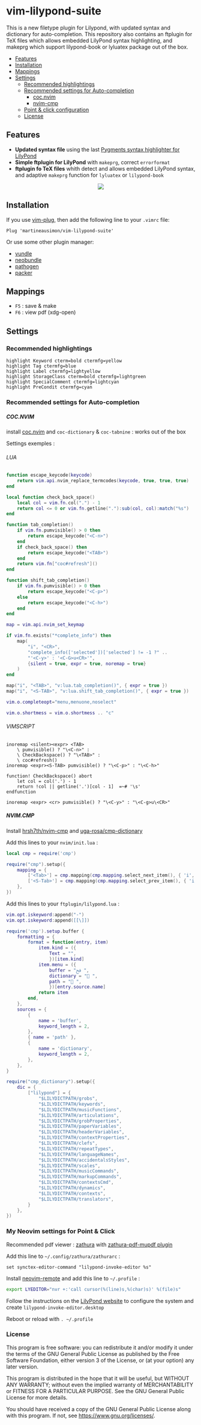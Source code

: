 # vim-lilypond-suite

This is a new filetype plugin for Lilypond, with updated syntax and dictionary for auto-completion. This repository also contains an ftplugin for TeX files which allows embedded LilyPond syntax highlighting, and makeprg which support lilypond-book or lyluatex package out of the box.

* [Features](#Features)
* [Installation](#Installation)
* [Mappings](#Quick_Start)
* [Settings](#Settings)
	* [Recommended highlightings](#Recommended_highlightings)
	* [Recommended settings for Auto-completion](#Recommended_settings_for_Auto-completion)
		* [coc.nvim](#COC.NVIM)
		* [nvim-cmp](#NVIM-CMP)
	* [Point & click configuration](#My_Neovim_settings_for_Point_&_Click)
	* [License](#License)

## Features

* **Updated syntax file** using the last [Pygments syntax highlighter for LilyPond](https://github.com/pygments/pygments/blob/master/pygments/lexers/_lilypond_builtins.py)
* **Simple ftplugin for LilyPond** with `makeprg`, correct `errorformat`
* **ftplugin fo TeX files** whith detect and allows embedded LilyPond syntax, and adaptive `makeprg` function for `lyluatex` or `lilypond-book`

<p align="center">
<img src="https://github.com/martineausimon/vim-lilypond-suite/blob/main/screenshoot.png">
</p>

## Installation

If you use [vim-plug](https://github.com/junegunn/vim-plug), then add the following line to your `.vimrc` file:

```vim
Plug 'martineausimon/vim-lilypond-suite'
```

Or use some other plugin manager:

* [vundle](https://github.com/gmarik/vundle)
* [neobundle](https://github.com/Shougo/neobundle.vim)
* [pathogen](https://github.com/tpope/vim-pathogen)
* [packer](https://github.com/wbthomason/packer.nvim)

## Mappings

* `F5` : save & make
* `F6` : view pdf (xdg-open)

## Settings

### Recommended highlightings

```vim
highlight Keyword cterm=bold ctermfg=yellow
highlight Tag ctermfg=blue
highlight Label ctermfg=lightyellow
highlight StorageClass cterm=bold ctermfg=lightgreen
highlight SpecialComment ctermfg=lightcyan
highlight PreCondit ctermfg=cyan
```

### Recommended settings for Auto-completion

##### COC.NVIM 

install [coc.nvim](https://github.com/neoclide/coc.nvim) and `coc-dictionary` & `coc-tabnine` : works out of the box

Settings exemples :

###### LUA

```lua
function escape_keycode(keycode)
	return vim.api.nvim_replace_termcodes(keycode, true, true, true)
end

local function check_back_space()
	local col = vim.fn.col(".") - 1
	return col <= 0 or vim.fn.getline("."):sub(col, col):match("%s")
end

function tab_completion()
	if vim.fn.pumvisible() > 0 then
		return escape_keycode("<C-n>")
	end
	if check_back_space() then
		return escape_keycode("<TAB>")
	end
	return vim.fn["coc#refresh"]()
end

function shift_tab_completion()
	if vim.fn.pumvisible() > 0 then
		return escape_keycode("<C-p>")
	else
		return escape_keycode("<C-h>")
	end
end

map = vim.api.nvim_set_keymap

if vim.fn.exists("*complete_info") then
	map(
		"i", "<CR>", 
		"complete_info(['selected'])['selected'] != -1 ?" ..
		"'<C-y>' : '<C-G>u<CR>'", 
		{silent = true, expr = true, noremap = true}
	)
end

map("i", "<TAB>", "v:lua.tab_completion()", { expr = true })
map("i", "<S-TAB>", "v:lua.shift_tab_completion()", { expr = true })

vim.o.completeopt="menu,menuone,noselect"

vim.o.shortmess = vim.o.shortmess .. "c"
```

###### VIMSCRIPT

```vim
inoremap <silent><expr> <TAB>
	\ pumvisible() ? "\<C-n>" :
	\ CheckBackspace() ? "\<TAB>" :
	\ coc#refresh()
inoremap <expr><S-TAB> pumvisible() ? "\<C-p>" : "\<C-h>"

function! CheckBackspace() abort
	let col = col('.') - 1
	return !col || getline('.')[col - 1]  =~# '\s'
endfunction

inoremap <expr> <cr> pumvisible() ? "\<C-y>" : "\<C-g>u\<CR>"
```
##### NVIM.CMP

Install [hrsh7th/nvim-cmp](https://github.com/hrsh7th/nvim-cmp) and [uga-rosa/cmp-dictionary](https://github.com/uga-rosa/cmp-dictionary)

Add this lines to your `nvim/init.lua` :

```lua
local cmp = require('cmp')

require("cmp").setup({
	mapping = {
		['<Tab>'] = cmp.mapping(cmp.mapping.select_next_item(), { 'i', 's' }),
		['<S-Tab>'] = cmp.mapping(cmp.mapping.select_prev_item(), { 'i', 's' }),
	},
})
```

Add this lines to your `ftplugin/lilypond.lua` :

```lua
vim.opt.iskeyword:append("-")
vim.opt.iskeyword:append([[\]])

require('cmp').setup.buffer {
	formatting = {
		format = function(entry, item)
			item.kind = ({
				Text = "",
				})[item.kind]
			item.menu = ({
				buffer = "ﰮ ",
				dictionary = " ",
				path = " ",
				})[entry.source.name]
			return item
		end,
	},
	sources = {
		{ 
			name = 'buffer',
			keyword_length = 2,
		},
		{ name = 'path' },
		{ 
			name = 'dictionary',
			keyword_length = 2,
		},
	},
}

require("cmp_dictionary").setup({
	dic = {
		["lilypond"] = {
			"$LILYDICTPATH/grobs",
			"$LILYDICTPATH/keywords",
			"$LILYDICTPATH/musicFunctions",
			"$LILYDICTPATH/articulations",
			"$LILYDICTPATH/grobProperties",
			"$LILYDICTPATH/paperVariables",
			"$LILYDICTPATH/headerVariables",
			"$LILYDICTPATH/contextProperties",
			"$LILYDICTPATH/clefs",
			"$LILYDICTPATH/repeatTypes",
			"$LILYDICTPATH/languageNames",
			"$LILYDICTPATH/accidentalsStyles",
			"$LILYDICTPATH/scales",
			"$LILYDICTPATH/musicCommands",
			"$LILYDICTPATH/markupCommands",
			"$LILYDICTPATH/contextsCmd",
			"$LILYDICTPATH/dynamics",
			"$LILYDICTPATH/contexts",
			"$LILYDICTPATH/translators",
		}
	},
})
```

### My Neovim settings for Point & Click

Recommended pdf viewer : [zathura](https://pwmt.org/projects/zathura/) with [zathura-pdf-mupdf plugin](https://pwmt.org/projects/zathura-pdf-mupdf/)

Add this line to `~/.config/zathura/zathurarc` :

	set synctex-editor-command "lilypond-invoke-editor %s"

Install [neovim-remote](https://github.com/mhinz/neovim-remote) and add this line to `~/.profile` :

```bash
export LYEDITOR="nvr +:'call cursor(%(line)s,%(char)s)' %(file)s"
```

Follow the instructions on the [LilyPond website](https://lilypond.org/doc/v2.23/Documentation/usage/configuring-the-system-for-point-and-click#) to configure the system and create `lilypond-invoke-editor.desktop`

Reboot or reload with `. ~/.profile`

### License

This program is free software: you can redistribute it and/or modify it under the terms of the GNU General Public License as published by the Free Software Foundation, either version 3 of the License, or (at your option) any later version.

This program is distributed in the hope that it will be useful, but WITHOUT ANY WARRANTY; without even the implied warranty of MERCHANTABILITY or FITNESS FOR A PARTICULAR PURPOSE.  See the GNU General Public License for more details.

You should have received a copy of the GNU General Public License along with this program.  If not, see <https://www.gnu.org/licenses/>.
